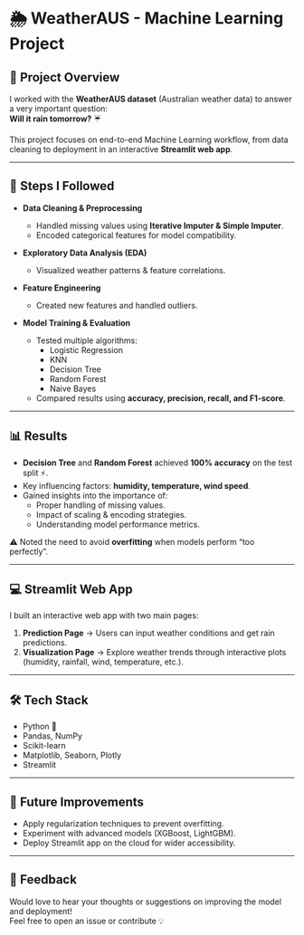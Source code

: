 # 🌦️ WeatherAUS - Machine Learning Project  

## 📌 Project Overview
I worked with the **WeatherAUS dataset** (Australian weather data) to answer a very important question:  
**Will it rain tomorrow?** ☔  

This project focuses on end-to-end Machine Learning workflow, from data cleaning to deployment in an interactive **Streamlit web app**.

---

## 🚀 Steps I Followed
- **Data Cleaning & Preprocessing**  
  - Handled missing values using **Iterative Imputer & Simple Imputer**.  
  - Encoded categorical features for model compatibility.  

- **Exploratory Data Analysis (EDA)**  
  - Visualized weather patterns & feature correlations.  

- **Feature Engineering**  
  - Created new features and handled outliers.  

- **Model Training & Evaluation**  
  - Tested multiple algorithms:  
    - Logistic Regression  
    - KNN  
    - Decision Tree  
    - Random Forest  
    - Naive Bayes  
  - Compared results using **accuracy, precision, recall, and F1-score**.  

---

## 📊 Results
- **Decision Tree** and **Random Forest** achieved **100% accuracy** on the test split ⚡.  
- Key influencing factors: **humidity, temperature, wind speed**.  
- Gained insights into the importance of:  
  - Proper handling of missing values.  
  - Impact of scaling & encoding strategies.  
  - Understanding model performance metrics.  

⚠️ Noted the need to avoid **overfitting** when models perform “too perfectly”.

---

## 💻 Streamlit Web App
I built an interactive web app with two main pages:  
1. **Prediction Page** → Users can input weather conditions and get rain predictions.  
2. **Visualization Page** → Explore weather trends through interactive plots (humidity, rainfall, wind, temperature, etc.).  

---

## 🛠 Tech Stack
- Python 🐍  
- Pandas, NumPy  
- Scikit-learn  
- Matplotlib, Seaborn, Plotly  
- Streamlit  

---

## 🔮 Future Improvements
- Apply regularization techniques to prevent overfitting.  
- Experiment with advanced models (XGBoost, LightGBM).  
- Deploy Streamlit app on the cloud for wider accessibility.  

---

## 🙌 Feedback
Would love to hear your thoughts or suggestions on improving the model and deployment!  
Feel free to open an issue or contribute 💡  
